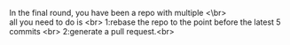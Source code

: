 In the final round, you have been a repo with multiple <\br>  
all you need to do is  <br\> 
1:rebase the repo to the point before the latest 5 commits  <br\> 
2:generate a pull request.<br\> 
